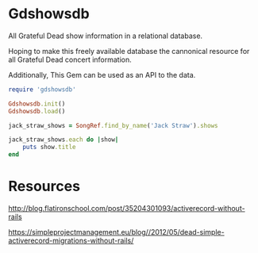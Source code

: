 # Gdshowsdb

All Grateful Dead show information in a relational database.

Hoping to make this freely available database the cannonical resource for all Grateful Dead concert information.

Additionally, This Gem can be used as an API to the data.

```ruby
require 'gdshowsdb'

Gdshowsdb.init()
Gdshowsdb.load()

jack_straw_shows = SongRef.find_by_name('Jack Straw').shows

jack_straw_shows.each do |show|
	puts show.title
end
```

# Resources

http://blog.flatironschool.com/post/35204301093/activerecord-without-rails

https://simpleprojectmanagement.eu/blog//2012/05/dead-simple-activerecord-migrations-without-rails/
